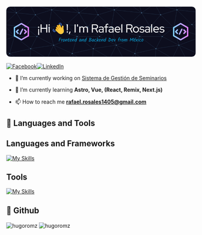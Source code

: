 ![Header](./github-header-image.png)

[![Facebook](https://img.shields.io/badge/facebook-%231877F2.svg?&style=for-the-badge&logo=facebook&logoColor=white)](https://www.facebook.com/HugoRomsz/)[![LinkedIn](https://img.shields.io/badge/linkedin-%230077B5.svg?&style=for-the-badge&logo=linkedin&logoColor=white)](https://linkedin.com/in/hugorosme)


- 🔭 I’m currently working on [Sistema de Gestión de Seminarios](https://seminarioapp-frontendsakai.vercel.app/auth/login)

- 🌱 I’m currently learning **Astro, Vue, (React, Remix, Next.js)**

- 📫 How to reach me **rafael.rosales1405@gmail.com**

## :wrench: Languages and Tools

##  Languages and Frameworks
[![My Skills](https://skillicons.dev/icons?i=js,html,css,vue,astro,tailwind,bootstrap,java,c,php,postgres,mysql,nodejs,sequelize,npm,express,git,spring,vite&theme=light)](https://skillicons.dev)
##  Tools
[![My Skills](https://skillicons.dev/icons?i=figma,wordpress,postman,github,discord,netlify,vercel,vscode&perline=3&theme=light)](https://skillicons.dev)

## :wrench: Github
<p><img align="center" src="https://github-readme-stats.vercel.app/api?username=hugoromz&show_icons=true&locale=en" alt="hugoromz" />&nbsp;<img align="center" src="https://github-readme-streak-stats.herokuapp.com/?user=hugoromz&" alt="hugoromz" /></p>
